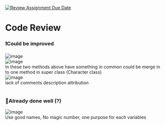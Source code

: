 [![Review Assignment Due Date](https://classroom.github.com/assets/deadline-readme-button-24ddc0f5d75046c5622901739e7c5dd533143b0c8e959d652212380cedb1ea36.svg)](https://classroom.github.com/a/Za3Q8kx4)<br>
# Code Review<br>
### ❗️Could be improved<br>
![image](https://github.com/261200-2566-2/lab06-group12/assets/110964000/c6032a15-f63f-4a27-8493-fce289b186f0)<br>
![image](https://github.com/261200-2566-2/lab06-group12/assets/110964000/9326de02-c2f9-4d69-9f87-7ba8765846ad)<br>
In these two methods above have something in common could be merge in to one method in super class (Character class)<br>
![image](https://github.com/261200-2566-2/lab06-group12/assets/110964000/d95ed0a6-e559-4edf-9ab7-9a143ec1f35d)<br>
lack of comments description attribution<br><br>
### 💪Already done well (?)<br>
![image](https://github.com/261200-2566-2/lab06-group12/assets/110964000/2afc19ce-5d36-49ac-a79c-8202fd857a94)<br>
Use good names, No magic number, one purpose for each variables
